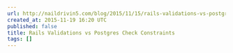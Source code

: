 ```yaml
---
url: http://naildrivin5.com/blog/2015/11/15/rails-validations-vs-postgres-check-constraints.html
created_at: 2015-11-19 16:20 UTC
published: false
title: Rails Validations vs Postgres Check Constraints
tags: []
---
```



